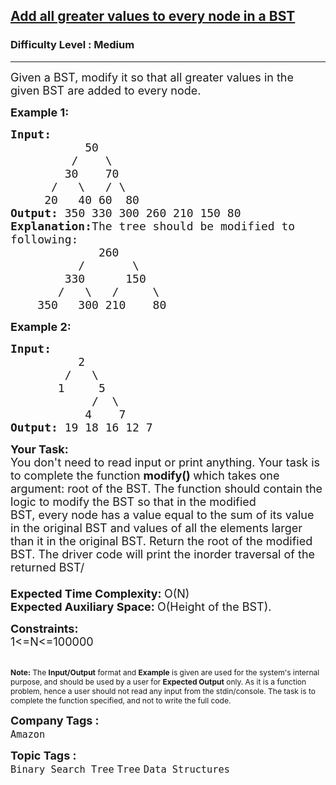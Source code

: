 <h2><a href="https://www.geeksforgeeks.org/problems/add-all-greater-values-to-every-node-in-a-bst/1?page=1&category=Tree&company=Amazon,Microsoft,Flipkart,Google&difficulty=Easy,Medium,Hard&status=unsolved&sortBy=submissions">Add all greater values to every node in a BST</a></h2><h3>Difficulty Level : Medium</h3><hr><div class="problems_problem_content__Xm_eO"><p><span style="font-size:18px">Given a BST,&nbsp;modify it so that all greater values in the given BST are added to every node.</span></p>

<p><span style="font-size:18px"><strong>Example 1:</strong></span></p>

<pre><span style="font-size:18px"><strong>Input:</strong>
&nbsp;          50
&nbsp;        /    \
&nbsp;       30    70
&nbsp;     /   \   / \  
&nbsp;    20   40 60  80<strong>
Output: </strong>350 330 300 260 210 150 80<strong>
Explanation:</strong>The tree should be modified to
following:
&nbsp;            260
&nbsp;         /       \
        330      150
       /   \   /     \
&nbsp;   350   300 210    80</span>
</pre>

<p><span style="font-size:18px"><strong>Example 2:</strong></span></p>

<pre><span style="font-size:18px"><strong>Input:</strong>
&nbsp;         2
&nbsp;       /   \
&nbsp;      1     5
&nbsp;           /  \
&nbsp;          4    7<strong>
Output: </strong>19 18 16 12 7</span></pre>

<p><span style="font-size:18px"><strong>Your Task:</strong><br>
You don't need to read input or print anything. Your task is to complete the function</span><span style="font-size:18px"> <strong>modify()&nbsp;</strong>which&nbsp;takes one argument: root of the BST. The function should contain the logic to modify the BST so that in the modified BST,&nbsp;every&nbsp;node has a value equal to&nbsp;the sum of its value in the original&nbsp;BST and values of all the elements larger than it&nbsp;in the original&nbsp;BST. Return the root of the modified BST. The driver code will print the inorder traversal of the returned BST/<br>
<br>
<strong>Expected Time Complexity:&nbsp;</strong>O(N)<br>
<strong>Expected Auxiliary Space:&nbsp;</strong>O(Height of the BST).</span></p>

<p><span style="font-size:18px"><strong>Constraints:</strong><br>
1&lt;=N&lt;=100000</span></p>

<p><br>
<span style="font-size:12px"><strong>Note:</strong> The <strong>Input/Output</strong> format and <strong>Example</strong> is given are used for the system's internal purpose, and should be used by a user for <strong>Expected Output</strong> only. As it is a function problem, hence a user should not read any input from the stdin/console. The task is to complete the function specified, and not to write the full code.</span></p>
</div><p><span style=font-size:18px><strong>Company Tags : </strong><br><code>Amazon</code>&nbsp;<br><p><span style=font-size:18px><strong>Topic Tags : </strong><br><code>Binary Search Tree</code>&nbsp;<code>Tree</code>&nbsp;<code>Data Structures</code>&nbsp;